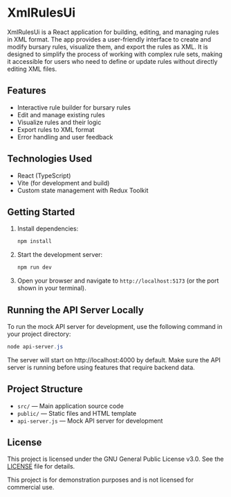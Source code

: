 # XmlRulesUi

XmlRulesUi is a React application for building, editing, and managing rules in XML format. The app provides a user-friendly interface to create and modify bursary rules, visualize them, and export the rules as XML. It is designed to simplify the process of working with complex rule sets, making it accessible for users who need to define or update rules without directly editing XML files.

## Features
- Interactive rule builder for bursary rules
- Edit and manage existing rules
- Visualize rules and their logic
- Export rules to XML format
- Error handling and user feedback

## Technologies Used
- React (TypeScript)
- Vite (for development and build)
- Custom state management with Redux Toolkit

## Getting Started
1. Install dependencies:
   ```powershell
   npm install
   ```
2. Start the development server:
   ```powershell
   npm run dev
   ```
3. Open your browser and navigate to `http://localhost:5173` (or the port shown in your terminal).

## Running the API Server Locally
To run the mock API server for development, use the following command in your project directory:

```powershell
node api-server.js
```

The server will start on http://localhost:4000 by default. Make sure the API server is running before using features that require backend data.

## Project Structure
- `src/` — Main application source code
- `public/` — Static files and HTML template
- `api-server.js` — Mock API server for development

## License
This project is licensed under the GNU General Public License v3.0. See the [LICENSE](LICENSE) file for details.

This project is for demonstration purposes and is not licensed for commercial use.

